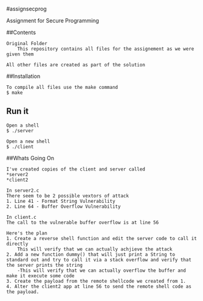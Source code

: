 #assignsecprog

Assignment for Secure Programming

##Contents
	
	Original Folder
		This repository contains all files for the assignement as we were given them
	
	All other files are created as part of the solution

##Installation

	To compile all files use the make command
	$ make

## Run it
	
	Open a shell
	$ ./server

	Open a new shell
	$ ./client

##Whats Going On
		
	I've created copies of the client and server called
	*server2
	*client2
	
	In server2.c
	There seem to be 2 possible vextors of attack 
	1. Line 41 - Format String Vulnerability
	2. Line 64 - Buffer Overflow Vulnerability

	In client.c
	The call to the vulnerable buffer overflow is at line 56

	Here's the plan
	1. Create a reverse shell function and edit the server code to call it directly
		This will verify that we can actually achjieve the attack 
	2. Add a new function dummy() that will just print a String to standard out and try to call it via a stack overflow and verify that the server prints the string 
		-This will verify that we can actually overflow the buffer and make it execute some code
	3. Create the payload from the remote shellcode we created from 1. 
	4. Alter the client2 app at line 56 to send the remote shell code as the payload.